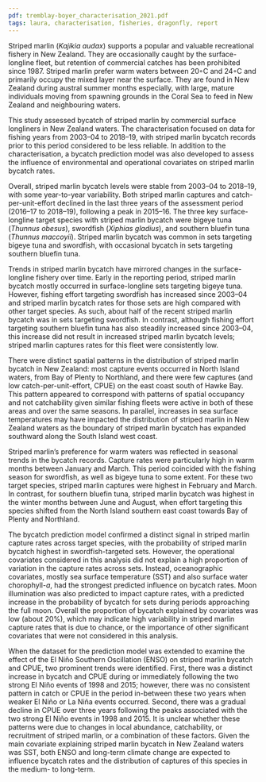 ```yaml
---
pdf: tremblay-boyer_characterisation_2021.pdf
tags: laura, characterisation, fisheries, dragonfly, report
---
```

Striped marlin (*Kajikia audax*) supports a popular and valuable recreational fishery in New Zealand.
They are occasionally caught by the surface-longline fleet, but retention of commercial catches has
been prohibited since 1987. Striped marlin prefer warm waters between 20◦C and 24◦C and primarily
occupy the mixed layer near the surface. They are found in New Zealand during austral summer
months especially, with large, mature individuals moving from spawning grounds in the Coral Sea to
feed in New Zealand and neighbouring waters.

This study assessed bycatch of striped marlin by commercial surface longliners in New Zealand waters.
The characterisation focused on data for fishing years from 2003–04 to 2018–19, with striped marlin
bycatch records prior to this period considered to be less reliable. In addition to the characterisation, a
bycatch prediction model was also developed to assess the influence of environmental and operational
covariates on striped marlin bycatch rates.

Overall, striped marlin bycatch levels were stable from 2003–04 to 2018–19, with some year-to-year
variability. Both striped marlin captures and catch-per-unit-effort declined in the last three years of the
assessment period (2016–17 to 2018–19), following a peak in 2015–16. The three key surface-longline
target species with striped marlin bycatch were bigeye tuna (*Thunnus obesus*), swordfish (*Xiphias
gladius*), and southern bluefin tuna (*Thunnus maccoyii*). Striped marlin bycatch was common in sets
targeting bigeye tuna and swordfish, with occasional bycatch in sets targeting southern bluefin tuna.

Trends in striped marlin bycatch have mirrored changes in the surface-longline fishery over time. Early
in the reporting period, striped marlin bycatch mostly occurred in surface-longline sets targeting bigeye
tuna. However, fishing effort targeting swordfish has increased since 2003–04 and striped marlin bycatch
rates for those sets are high compared with other target species. As such, about half of the recent striped
marlin bycatch was in sets targeting swordfish. In contrast, although fishing effort targeting southern
bluefin tuna has also steadily increased since 2003–04, this increase did not result in increased striped
marlin bycatch levels; striped marlin captures rates for this fleet were consistently low.

There were distinct spatial patterns in the distribution of striped marlin bycatch in New Zealand: most
capture events occurred in North Island waters, from Bay of Plenty to Northland, and there were few
captures (and low catch-per-unit-effort, CPUE) on the east coast south of Hawke Bay. This pattern
appeared to correspond with patterns of spatial occupancy and not catchability given similar fishing
fleets were active in both of these areas and over the same seasons. In parallel, increases in sea surface
temperatures may have impacted the distribution of striped marlin in New Zealand waters as the boundary
of striped marlin bycatch has expanded southward along the South Island west coast.

Striped marlin’s preference for warm waters was reflected in seasonal trends in the bycatch records.
Capture rates were particularly high in warm months between January and March. This period coincided
with the fishing season for swordfish, as well as bigeye tuna to some extent. For these two target species,
striped marlin captures were highest in February and March. In contrast, for southern bluefin tuna, striped
marlin bycatch was highest in the winter months between June and August, when effort targeting this
species shifted from the North Island southern east coast towards Bay of Plenty and Northland.

The bycatch prediction model confirmed a distinct signal in striped marlin capture rates across target
species, with the probability of striped marlin bycatch highest in swordfish-targeted sets. However, the
operational covariates considered in this analysis did not explain a high proportion of variation in the
capture rates across sets. Instead, oceanographic covariates, mostly sea surface temperature (SST) and
also surface water chorophyll-*a*, had the strongest predicted influence on bycatch rates. Moon
illumination was also predicted to impact capture rates, with a predicted increase in the probability of
bycatch for sets during periods approaching the full moon. Overall the proportion of bycatch explained
by covariates was low (about 20%), which may indicate high variability in striped marlin capture rates
that is due to chance, or the importance of other significant covariates that were not considered in this
analysis.

When the dataset for the prediction model was extended to examine the effect of the El Niño Southern
Oscillation (ENSO) on striped marlin bycatch and CPUE, two prominent trends were identified. First,
there was a distinct increase in bycatch and CPUE during or immediately following the two strong El
Niño events of 1998 and 2015; however, there was no consistent pattern in catch or CPUE in the period
in-between these two years when weaker El Niño or La Niña events occurred. Second, there was a gradual
decline in CPUE over three years following the peaks associated with the two strong El Niño events in
1998 and 2015. It is unclear whether these patterns were due to changes in local abundance, catchability,
or recruitment of striped marlin, or a combination of these factors. Given the main covariate explaining
striped marlin bycatch in New Zealand waters was SST, both ENSO and long-term climate change are
expected to influence bycatch rates and the distribution of captures of this species in the medium- to
long-term.

